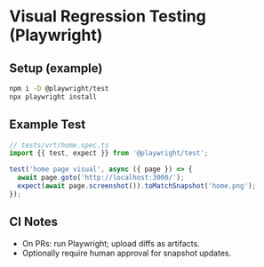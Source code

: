 # Visual Regression Testing (Playwright)

## Setup (example)
```bash
npm i -D @playwright/test
npx playwright install
```

## Example Test
```ts
// tests/vrt/home.spec.ts
import {{ test, expect }} from '@playwright/test';

test('home page visual', async ({ page }) => {
  await page.goto('http://localhost:3000/');
  expect(await page.screenshot()).toMatchSnapshot('home.png');
});
```

## CI Notes
- On PRs: run Playwright; upload diffs as artifacts.
- Optionally require human approval for snapshot updates.
